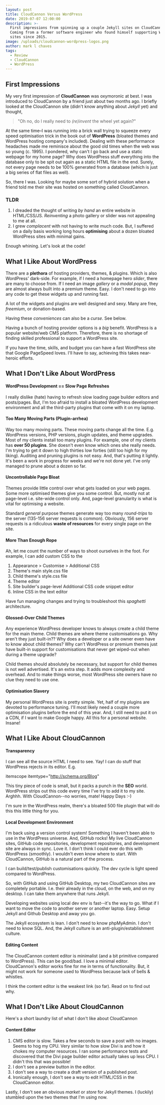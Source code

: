 ```yaml
---
layout: post
title: CloudCannon Versus WordPress
date: 2019-07-07 12:00:00
description: >-
  First impressions from spinning up a couple Jekyll sites on CloudCannon.
  Coming from a former software engineer who found himself supporting WordPress
  sites since 2015.
image: /uploads/cloudcannon-wordpress-logos.png
author: mark l chaves
tags:
  - Review
  - CloudCannon
  - WordPress
---
```


## First Impressions

My very first impression of **CloudCannon** was oxymoronic at best. I was introduced to CloudCannon by a friend just about two months ago. I briefly looked at the CloudCannon site (didn't know anything about *Jekyll* yet) and thought,

> "Oh no, do I really need to *(re)invent* the wheel yet again?"

At the same time–I was running into a brick wall trying to squeeze every speed optimisation trick in the book out of **WordPress** (bloated themes and WordPress hosting company's included). Dealing with these performance headaches made me reminisce about the good old times when the web was so young (c. 1995). I pondered, why can't I go back and use a static webpage for my home page? Why does WordPress stuff everything into the database only to be spit out again as a static HTML file in the end. Surely, not every page needs to be 100% generated from a database (which is just a big series of flat files as well).

So, there I was. Looking for maybe some sort of hybrid solution when a friend told me their site was hosted on something called CloudCannon.

### TLDR

1. I dreaded the thought of writing *by hand* an entire website in HTML/CSS/JS. *Reinventing* a photo gallery or slider was not appealing to me at all.
2. I grew *complacent* with not having to write much code. But, I suffered on a daily basis working long hours **optimising** about a dozen bloated WordPress sites with minimal gains.

Enough whining. Let's look at the code\!

## What I Like About WordPress

There are a **plethora** of hosting providers, themes, & plugins. Which is also WordPress' dark-side. For example, if I need a homepage hero *slider*, there are many to choose from. If I need an image *gallery* or a *modal popup*, they are almost always built into a premium theme. Easy. I don't need to go into any code to get these widgets up and running fast.

A lot of the widgets and plugins are well designed and sexy. Many are free, *freemium*, or donation-based.

Having these *conveniences* can also be a *curse*. See below.

Having a bunch of hosting provider options is a *big* benefit. WordPress is a popular website/web CMS platform. Therefore, there is no shortage of finding skilled professional to support a WordPress site.

If you have the time, skills, and budget you can have a fast WordPress site that Google PageSpeed loves. I'll have to say, achieving this takes near-heroic efforts.

## What I Don't Like About WordPress

#### WordPress Development == Slow Page Refreshes

I really dislike (hate) having to refresh slow loading page builder editors and posts/pages. But, I'm too afraid to install a bloated WordPress development environment and all the third-party plugins that come with it on my laptop.

#### Too Many Moving Parts (Plugin-arrhea)

Way too many moving parts. These moving parts change all the time. E.g. WordPress versions, PHP versions, plugin updates, and theme upgrades. Most of my clients install too many plugins. For example, one of my clients has **over 50 plugins**. She doesn't even know which ones she really needs. I'm trying to get it down to high thirties low forties (still too high for my liking). Auditing and pruning plugins is not easy. And, that's putting it lightly. It's been a work in progress for weeks and we're not done yet. I've only managed to prune about a dozen so far.

#### Uncontrollable Page Bloat

Themes provide little control over what gets loaded on your web pages. Some more optimised themes give you some control. But, mostly not at page-level i.e. site-wide control only. And, page-level granularity is what is vital for optimising a website.

Standard *general* purpose themes generate way too many *round-trips* to the server (135-156 server requests is common). Obviously, 156 server requests is a ridiculous **waste of resources** for every single page on the site.

#### More Than Enough Rope

Ah, let me count the number of ways to shoot ourselves in the foot. For example, I can add custom CSS to the

1. Appearance &gt; Customise &gt; Additional CSS
2. Theme's main style.css file
3. Child theme's style.css file
4. Theme editor
5. Site builder's page-level Additional CSS code snippet editor
6. Inline CSS in the text editor

Have fun managing changes and trying to troubleshoot this *spaghetti* architecture.

#### Glossed-Over Child Themes

Any experience WordPress developer knows to always create a child theme for the main theme. Child themes are where theme customisations go. Why aren't they just built-in?? Why does a developer or a site owner even have to know about child themes? Why can't WordPress or premium themes just have built-in support for customisations that never get wiped-out when during a theme upgrade?

Child themes should absolutely be necessary, but support for child themes is not well advertised. It's an extra step. It adds more complexity and overhead. And to make things worse, most WordPress site owners have no clue they need to use one.

#### Optimisation Slavery

My personal WordPress site is pretty simple. Yet, half of my plugins are devoted to performance tuning. I'll most likely need a couple more optimisation plugins before the end of this year. And, I still need to put it on a CDN, if I want to make Google happy. All this for a personal website. Insane\!

## What I Like About CloudCannon

#### Transparency

I can see all the source HTML I need to see. Yay\! I can do stuff that WordPress rejects in its editor. E.g.

itemscope itemtype="http://schema.org/Blog"

This tiny piece of code is small, but it packs a punch in the **SEO** world. WordPress strips out this code every time I've try to add it to my site. Arghhh. With CloudCannon--no worries, mate\! Happy Days :-)

I'm sure in the WordPress realm, there's a bloated 500 file plugin that will do this this little thing for you.

#### Local Development Environment

I'm back using a version control system\! Something I haven't been able to use in the WordPress universe. And, GitHub rocks\! My live CloudCannon sites, GitHub code repositories, development repositories, and development site are always in sync. Love it. I don't think I could ever do this with WordPress (smoothly). I wouldn't even know where to start. With CloudCannon, GitHub is a natural part of the process.

I can build/test/publish customisations quickly. The dev cycle is light speed compared to WordPress.

So, with GitHub and using GitHub Desktop, my two CloudCannon sites are completely portable. I.e. their already in the cloud, on the web, and on my desktop. I can take them anywhere that runs Jekyll.

Developing websites using local dev env is fast--it's the way to go. What if I want to move the code to another server or another laptop. Easy. Setup Jekyll and Github Desktop and away you go.

The Jekyll ecosystem is lean. I don't need to know phpMyAdmin. I don't need to know SQL. And, the Jekyll culture is an anti-plugin/establishment culture.

#### Editing Content

The CloudCannon content editor is minimalist (and a bit primitive compared to WordPress). This can be good/bad. I love a minimal editor. CloudCannon's editor works fine for me in terms of functionality. But, it might not work for someone used to WordPress because lack of bells & whistles.

I think the content editor is the weakest link (so far). Read on to find out why.

## What I Don't Like About CloudCannon

Here's a short laundry list of what I don't like about CloudCannon

#### Content Editor

1. CMS editor is slow. Takes a few seconds to save a post with no images. Seems to hog my CPU. Very similar to how slow Divi is and how it chokes my computer resources. I ran some performance tests and discovered that the Divi page builder editor actually takes up less CPU. I didn't this that was possible\!
2. I don't see a preview button in the editor.
3. I don't see a way to create a draft version of a published post.
4. Ironically enough, I don't see a way to edit HTML/CSS in the CloudCannon editor.

Lastly, I don't see an obvious *market* or *store* for Jekyll themes. I (luckily) stumbled upon the two themes that I'm using now.